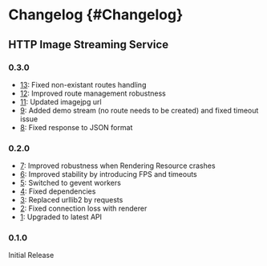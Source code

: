 Changelog {#Changelog}
============

## HTTP Image Streaming Service

### 0.3.0

* [13](https://github.com/BlueBrain/HTTPImageStreaming/pull/13):
  Fixed non-existant routes handling
* [12](https://github.com/BlueBrain/HTTPImageStreaming/pull/12):
  Improved route management robustness
* [11](https://github.com/BlueBrain/HTTPImageStreaming/pull/11):
  Updated imagejpg url
* [9](https://github.com/BlueBrain/HTTPImageStreaming/pull/9):
  Added demo stream (no route needs to be created) and fixed timeout issue
* [8](https://github.com/BlueBrain/HTTPImageStreaming/pull/8):
  Fixed response to JSON format
  
### 0.2.0

* [7](https://github.com/BlueBrain/HTTPImageStreaming/pull/7):
  Improved robustness when Rendering Resource crashes
* [6](https://github.com/BlueBrain/HTTPImageStreaming/pull/6):
  Improved stability by introducing FPS and timeouts
* [5](https://github.com/BlueBrain/HTTPImageStreaming/pull/5):
  Switched to gevent workers
* [4](https://github.com/BlueBrain/HTTPImageStreaming/pull/4):
  Fixed dependencies
* [3](https://github.com/BlueBrain/HTTPImageStreaming/pull/3):
  Replaced urllib2 by requests
* [2](https://github.com/BlueBrain/HTTPImageStreaming/pull/2):
  Fixed connection loss with renderer
* [1](https://github.com/BlueBrain/HTTPImageStreaming/pull/1):
  Upgraded to latest API

### 0.1.0

Initial Release

